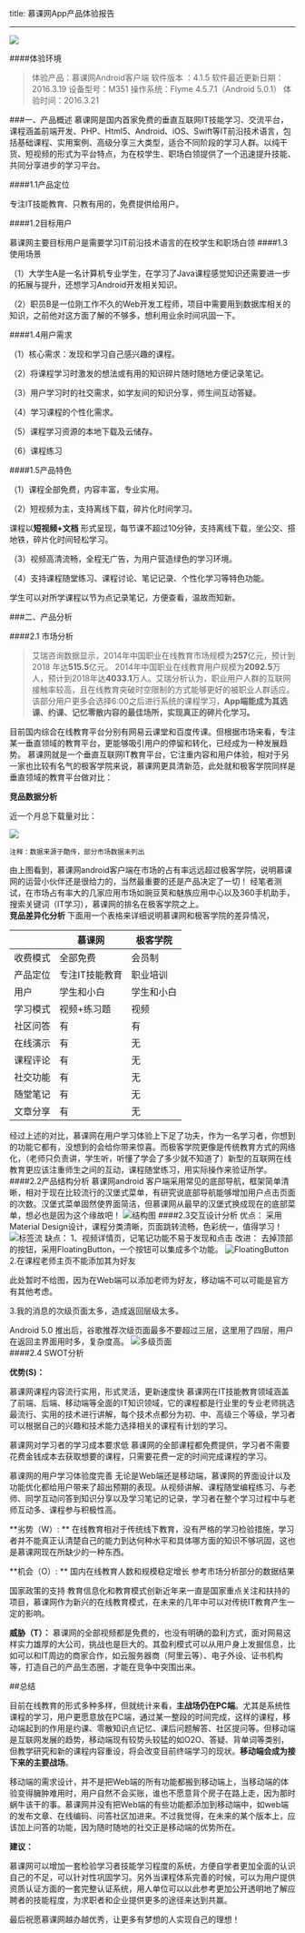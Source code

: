 title: 慕课网App产品体验报告 

---


![](http://7xogu9.com1.z0.glb.clouddn.com/mooc3.png)
<!--more-->
####体验环境
>体验产品：慕课网Android客户端
>软件版本 ：4.1.5
>软件最近更新日期：2016.3.19
>设备型号：M351
>操作系统：Flyme 4.5.7.1（Android 5.0.1）
>体验时间：2016.3.21   
    




###一、产品概述
   慕课网是国内首家免费的垂直互联网IT技能学习、交流平台，课程涵盖前端开发、PHP、Html5、Android、iOS、Swift等IT前沿技术语言，包括基础课程、实用案例、高级分享三大类型，适合不同阶段的学习人群。以纯干货、短视频的形式为平台特点，为在校学生、职场白领提供了一个迅速提升技能、共同分享进步的学习平台。 
     
####1.1产品定位

   专注IT技能教育、只教有用的，免费提供给用户。

####1.2目标用户

 慕课网主要目标用户是需要学习IT前沿技术语言的在校学生和职场白领
####1.3使用场景

  （1）大学生A是一名计算机专业学生，在学习了Java课程感觉知识还需要进一步的拓展与提升，还想学习Android开发相关知识。

  （2）职员B是一位刚工作不久的Web开发工程师，项目中需要用到数据库相关的知识，之前他对这方面了解的不够多，想利用业余时间巩固一下。

  
####1.4用户需求

（1）核心需求：发现和学习自己感兴趣的课程。

（2）将课程学习时激发的想法或有用的知识碎片随时随地方便记录笔记。

（3）用户学习时的社交需求，如学友间的知识分享，师生间互动答疑。

（4）学习课程的个性化需求。

（5）课程学习资源的本地下载及云储存。

（6）课程练习

####1.5产品特色

（1）课程全部免费，内容丰富，专业实用。



（2）短视频为主，支持离线下载，碎片化时间学习。

课程以**短视频+文档** 形式呈现，每节课不超过10分钟，支持离线下载，坐公交、搭地铁，碎片化时间轻松学习。

（3）视频高清流畅，全程无广告，为用户营造绿色的学习环境。

（4）支持课程随堂练习、课程讨论、笔记记录、个性化学习等特色功能。

学生可以对所学课程以节为点记录笔记，方便查看，温故而知新。




###二、产品分析

####2.1 市场分析

>艾瑞咨询数据显示，2014年中国职业在线教育市场规模为**257**亿元，预计到2018
年达**515.5**亿元。
>2014年中国职业在线教育用户规模为**2092.5**万人，预计到2018年达**4033.1**万人。艾瑞分析认为，职业用户人群的互联网接触率较高，且在线教育突破时空限制的方式能够更好的被职业人群适应。该部分用户更多会选择6:00之后进行系统的课程学习，**App端能成为其选课、约课、记忆零散内容的最佳场所，实现真正的碎片化学习。**

        
   目前国内综合在线教育平台分别有网易云课堂和百度传课。但根据市场来看，专注某一垂直领域的教育平台，更能够吸引用户的停留和转化，已经成为一种发展趋势。
   慕课网就是一个垂直互联网IT教育平台，它注重内容和用户体验，相对于另一家也比较有名气的极客学院来说，慕课网更具清新范，此处就和极客学院同样是垂直领域的教育平台做对比：

**竞品数据分析**

近一个月总下载量对比：

![](http://7xogu9.com1.z0.glb.clouddn.com/%E4%B8%8B%E8%BD%BD%E9%87%8F%E5%AF%B9%E6%AF%94.svg)

    注释：数据来源于酷传，部分市场数据未列出
    
由上图看到，慕课网android客户端在市场的占有率远远超过极客学院，说明慕课网的运营小伙伴还是很给力的，当然最重要的还是产品决定了一切！
   经笔者测试，在市场占有率大的几家应用市场如豌豆荚和魅族应用中心以及360手机助手，搜索关键词（IT学习），慕课网的排名在极客学院之上。    
**竞品差异化分析**
下面用一个表格来详细说明慕课网和极客学院的差异情况，

|        | 慕课网 | 极客学院 | 
|--------|--------|--------| 
|收费模式 |  全部免费   |会员制   | 
|产品定位 |  专注IT技能教育   |职业培训|
|用户    |  学生和小白   |学生和小白|
|学习模式|  视频+练习题   |视频|
|社区问答 | 有   |有|
|在线演示 |    有   |        无|
|课程评论 |  有  |无|
|社交功能 |  有   |无|
|随堂笔记 | 有   |无|
|文章分享 | 有   |无|

经过上述的对比，慕课网在用户学习体验上下足了功夫，作为一名学习者，你想到的功能它都有，没想到的会给你带来惊喜。而极客学院更像是传统教育方式的网络化，（老师只负责讲，学生听，听懂了学会了多少就不知道了）新型的互联网在线教育更应该注重师生之间的互动，课程随堂练习，用实际操作来验证所学。
####2.2产品结构分析
慕课网android 客户端采用常见的底部导航，框架简单清晰，相对于现在比较流行的汉堡式菜单，有研究说底部导航能够增加用户点击页面的次数。汉堡式菜单固然使界面简洁，但慕课网从最早的汉堡式换成现在的底部菜单，想必也是因为这个缘故吧！
![结构图](http://7xogu9.com1.z0.glb.clouddn.com/%E6%85%95%E8%AF%BE%E7%BB%93%E6%9E%84.png)
####2.3交互设计分析
优点：
采用Material Design设计，课程分类清晰，页面跳转流畅，色彩统一，值得学习！
![标签流](http://7xogu9.com1.z0.glb.clouddn.com/%E6%A0%87%E7%AD%BE.png)
缺点：
1、视频详情页，记笔记功能不易于发现和点击
改进：
去掉顶部的按钮，采用FloatingButton，一个按钮可以集成多个功能。
![FloatingButton](http://7xogu9.com1.z0.glb.clouddn.com/button.png)
2.在课程老师主页不能添加其为好友

此处暂时不给图，因为在Web端可以添加老师为好友，移动端不可以可能是官方有其他考虑。

3.我的消息的次级页面太多，造成返回层级太多。

Android 5.0 推出后，谷歌推荐次级页面最多不要超过三层，这里用了四层，用户在返回主界面用时多，复杂度高。
![多级页面](http://7xogu9.com1.z0.glb.clouddn.com/%E5%A4%9A%E7%BA%A7%E9%A1%B5%E9%9D%A2.png)   
####2.4 SWOT分析

**优势(S)：**

慕课网课程内容流行实用，形式灵活，更新速度快
慕课网在IT技能教育领域涵盖了前端、后端、移动端等全面的IT知识领域，它的课程都是行业里的专业老师挑选最流行、实用的技术进行讲解，每个技术点都分为初、中、高级三个等级，学习者可以根据自己的兴趣和技术能力选择相关的课程有计划的学习。

慕课网对学习者的学习成本要求低
慕课网的全部课程都免费提供，学习者不需要花费金钱成本去获取想要的课程，只需要花费一定的时间完成课程的学习。

慕课网的用户学习体验度完善
无论是Web端还是移动端，慕课网的界面设计以及功能优化都给用户带来了超出预期的表现。从视频讲解、课程随堂编程练习、与老师、同学互动问答到知识分享以及学习笔记的记录，学习者在整个学习过程中与老师互动多、课程参与积极性高。

**劣势（W）: **
在线教育相对于传统线下教育，没有严格的学习检验措施，学习者并不能真正认清楚自己的能力到达何种水平和具体哪方面的知识不够巩固，这也是慕课网现在所缺少的一种东西。

**机会（O）: **
国内在线教育人数和规模稳定增长
参考市场分析部分的数据结果

国家政策的支持
教育信息化和教育模式创新近年来一直是国家重点关注和扶持的项目，慕课网作为新兴的在线教育模式，在未来的几年中可以对传统IT教育产生一定的影响。

**威胁（T）：**
慕课网的全部视频都是免费的，也没有明确的盈利方式，面对网易这样实力雄厚的大公司，挑战也是巨大的。其盈利模式可以从用户身上发掘信息，比如可以和IT周边的商家合作，如云服务器商（阿里云等）、电子外设、证书机构等，打造自己的产品生态圈，才能在竞争中突围出来。



##总结

目前在线教育的形式多种多样，但就统计来看，**主战场仍在PC端**。尤其是系统性课程的学习，用户更愿意放在PC端，通过某一整段的时间完成，这样的课程，移动端起到的作用是约课、零散知识点记忆、课后问题解答、社区提问等。但移动端是互联网发展的趋势，移动端现有较势头较猛的如O2O、答疑、背单词等类别，但教学研究和新的课程内容重设，将会改变目前终端学习的现状。**移动端会成为接下来的主要战场**。

移动端的需求设计，并不是把Web端的所有功能都搬到移动端上，当移动端的体验变得臃肿难用时，用户自然不会买账，谁也不愿意背个房子在路上走，因为那时蜗牛该干的事。慕课网并没有把Web端的有些功能都添加到移动端中，如web端的发布文章、在线编码、问答社区加进来。不过我觉得，在未来的某个版本上，应该加上问答的功能，因为随时随地的社交正是移动端的优势所在。

**建议：**

慕课网可以增加一套检验学习者技能学习程度的系统，方便自学者更加全面的认识自己的不足，可以针对性巩固学习。另外当课程体系完善的时候，可以为用户提供资质认证方面的一套完整认证系统，用人单位可以以此参考更加公开透明地了解应聘者的技能程度，为求职者和企业提供更多的途径来达到共赢。

最后祝愿慕课网越办越优秀，让更多有梦想的人实现自己的理想！



